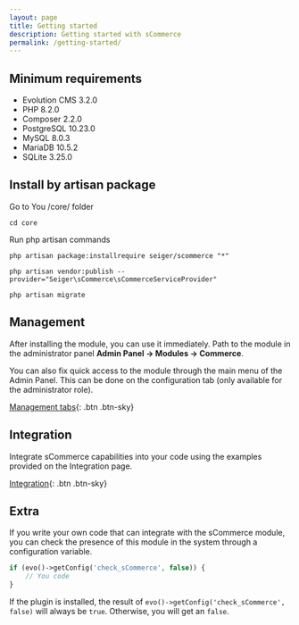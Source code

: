 ```yaml
---
layout: page
title: Getting started
description: Getting started with sCommerce
permalink: /getting-started/
---
```


## Minimum requirements

- Evolution CMS 3.2.0
- PHP 8.2.0
- Composer 2.2.0
- PostgreSQL 10.23.0
- MySQL 8.0.3
- MariaDB 10.5.2
- SQLite 3.25.0

## Install by artisan package

Go to You /core/ folder

```console
cd core
```

Run php artisan commands

```console
php artisan package:installrequire seiger/scommerce "*"
```

```console
php artisan vendor:publish --provider="Seiger\sCommerce\sCommerceServiceProvider"
```

```console
php artisan migrate
```

## Management

After installing the module, you can use it immediately. Path to the module in the 
administrator panel **Admin Panel -> Modules -> Commerce**.

You can also fix quick access to the module through the main menu of the Admin Panel. 
This can be done on the configuration tab (only available for the administrator role).

[Management tabs]({{site.baseurl}}/management/){: .btn .btn-sky}

## Integration

Integrate sCommerce capabilities into your code using the examples provided on the Integration page.

[Integration]({{site.baseurl}}/integration/){: .btn .btn-sky}

## Extra

If you write your own code that can integrate with the sCommerce module, 
you can check the presence of this module in the system through a configuration variable.

```php
if (evo()->getConfig('check_sCommerce', false)) {
    // You code
}
```

If the plugin is installed, the result of ```evo()->getConfig('check_sCommerce', false)``` 
will always be ```true```. Otherwise, you will get an ```false```.

